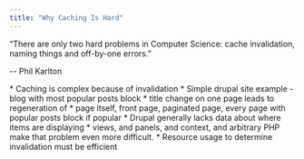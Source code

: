 ```yaml
---
title: "Why Caching Is Hard"
---
```


“There are only two hard problems in Computer Science: cache invalidation, naming things and off-by-one errors.” 

-- Phil Karlton

<div markdown="markdown" class="presenter-note">
* Caching is complex because of invalidation
  * Simple drupal site example - blog with most popular posts block
    * title change on one page leads to regeneration of
    * page itself, front page, paginated page, every page with popular posts block if popular
* Drupal generally lacks data about where items are displaying 
  * views, and panels, and context, and arbitrary PHP make that problem even more difficult.
* Resource usage to determine invalidation must be efficient
</div>